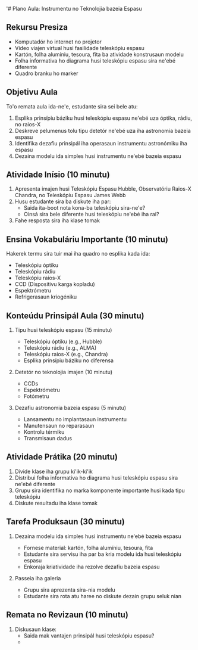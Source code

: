 '# Plano Aula: Instrumentu no Teknolojia bazeia Espasu

## Rekursu Presiza

- Komputadór ho internet no projetor
- Vídeo viajen virtual husi fasilidade teleskópiu espasu
- Kartón, folha alumíniu, tesoura, fita ba atividade konstrusaun modelu
- Folha informativa ho diagrama husi teleskópiu espasu sira ne'ebé diferente
- Quadro branku ho marker

## Objetivu Aula

To'o remata aula ida-ne'e, estudante sira sei bele atu:
1. Esplika prinsípiu báziku husi teleskópiu espasu ne'ebé uza óptika, rádiu, no raios-X
2. Deskreve pelumenus tolu tipu detetór ne'ebé uza iha astronomia bazeia espasu
3. Identifika dezafiu prinsipál iha operasaun instrumentu astronómiku iha espasu
4. Dezaina modelu ida simples husi instrumentu ne'ebé bazeia espasu

## Atividade Inísio (10 minutu)

1. Apresenta imajen husi Teleskópiu Espasu Hubble, Observatóriu Raios-X Chandra, no Teleskópiu Espasu James Webb
2. Husu estudante sira ba diskute iha par:
   - Saida ita-boot nota kona-ba teleskópiu sira-ne'e?
   - Oinsá sira bele diferente husi teleskópiu ne'ebé iha rai?
3. Fahe resposta sira iha klase tomak

## Ensina Vokabuláriu Importante (10 minutu)

Hakerek termu sira tuir mai iha quadro no esplika kada ida:
- Teleskópiu óptiku
- Teleskópiu rádiu
- Teleskópiu raios-X
- CCD (Dispositivu karga kopladu)
- Espektrómetru
- Refrigerasaun kriogéniku

## Konteúdu Prinsipál Aula (30 minutu)

1. Tipu husi teleskópiu espasu (15 minutu)
   - Teleskópiu óptiku (e.g., Hubble)
   - Teleskópiu rádiu (e.g., ALMA)
   - Teleskópiu raios-X (e.g., Chandra)
   - Esplika prinsípiu báziku no diferensa

2. Detetór no teknolojia imajen (10 minutu)
   - CCDs
   - Espektrómetru
   - Fotómetru

3. Dezafiu astronomia bazeia espasu (5 minutu)
   - Lansamentu no implantasaun instrumentu
   - Manutensaun no reparasaun
   - Kontrolu térmiku
   - Transmisaun dadus

## Atividade Prátika (20 minutu)

1. Divide klase iha grupu ki'ik-ki'ik
2. Distribui folha informativa ho diagrama husi teleskópiu espasu sira ne'ebé diferente
3. Grupu sira identifika no marka komponente importante husi kada tipu teleskópiu
4. Diskute resultadu iha klase tomak

## Tarefa Produksaun (30 minutu)

1. Dezaina modelu ida simples husi instrumentu ne'ebé bazeia espasu
   - Fornese material: kartón, folha alumíniu, tesoura, fita
   - Estudante sira servisu iha par ba kria modelu ida husi teleskópiu espasu
   - Enkoraja kriatividade iha rezolve dezafiu bazeia espasu

2. Passeia iha galeria
   - Grupu sira aprezenta sira-nia modelu
   - Estudante sira rota atu haree no diskute dezain grupu seluk nian

## Remata no Revizaun (10 minutu)

1. Diskusaun klase:
   - Saida mak vantajen prinsipál husi teleskópiu espasu?
   -